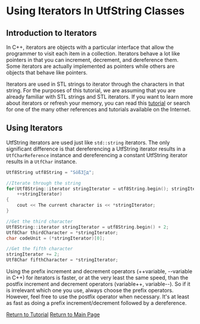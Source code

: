﻿# Using Iterators In UtfString Classes

## Introduction to Iterators

In C++, iterators are objects with a particular interface that allow the programmer to visit
each item in a collection.  Iterators behave a lot like pointers in that you can increment,
decrement, and dereference them.  Some iterators are actually implemented as pointers
while others are objects that behave like pointers.

Iterators are used in STL strings to iterator through the characters in that string.  For the
purposes of this tutorial, we are assuming that you are already familiar with STL strings
and STL iterators.  If you want to learn more about iterators or refresh your memory, you
can read this [tutorial](http://www.cprogramming.com/tutorial/stl/iterators.html) 
or search for one of the many other references and tutorials available on the Internet.

## Using Iterators

UtfString iterators are used just like ```std::string``` iterators.  The only significant difference
is that dereferencing a UtfString iterator results in a ```UtfCharReference``` instance and 
dereferencing a constant UtfString iterator results in a ```UtfChar``` instance.

```Cpp
Utf8String utf8String = "Söß3∑д";

//Iterate through the string
for(Utf8String::iterator stringIterator = utf8String.begin(); stringIterator != utf8String.end();
	++stringIterator)
{
	cout << The current character is << *stringIterator;
}

//Get the third character
Utf8String::iterator stringIterator = utf8String.begin() + 2;
Utf8Char thirdCharacter = *stringIterator;
char codeUnit = (*stringIterator)[0];

//Get the fifth character
stringIterator += 2;
Utf8Char fifthCharacter = *stringIterator;
```

Using the prefix increment and decrement operators (\++variable, --variable in C++) for iterators is 
faster, or at the very least the same speed, than the postfix increment and decrement operators
(variable++, variable--).  So if it is irrelevant which one you use, always choose the prefix 
operators.  However, feel free to use the postfix operator when necessary.  It's at least as fast
as doing a prefix increment/decrement followed by a dereference.

[Return to Tutorial](tutorial.md)
[Return to Main Page](/README.md)